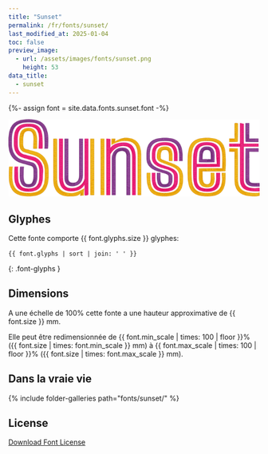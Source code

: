```yaml
---
title: "Sunset"
permalink: /fr/fonts/sunset/
last_modified_at: 2025-01-04
toc: false
preview_image:
  - url: /assets/images/fonts/sunset.png
    height: 53
data_title:
  - sunset
---
```

{%- assign font = site.data.fonts.sunset.font -%}

![Sunset](/assets/images/fonts/sunset.png)

## Glyphes

Cette fonte comporte  {{ font.glyphs.size }} glyphes:

```
{{ font.glyphs | sort | join: ' ' }}
```
{: .font-glyphs }

## Dimensions

A une échelle de  100% cette fonte a une hauteur approximative de  {{ font.size }} mm. 

Elle peut être redimensionnée  de {{ font.min_scale | times: 100 | floor }}% ({{ font.size | times: font.min_scale }} mm)
à {{ font.max_scale | times: 100 | floor }}% ({{ font.size | times: font.max_scale }} mm).

## Dans la vraie vie 

{% include folder-galleries path="fonts/sunset/" %}

## License

[Download Font License](https://github.com/inkstitch/inkstitch/tree/main/fonts/sunset/LICENSE)
